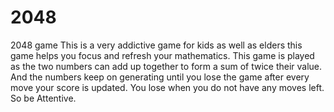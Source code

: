 # 2048
2048 game
This is a very addictive game for kids as well as elders this game helps you focus and refresh your mathematics. This game is played as the two numbers can add up together to form a sum of twice their value. And the numbers keep on generating until you lose the game after every move your score is updated. You lose when you do not have any moves left. So be Attentive.  
